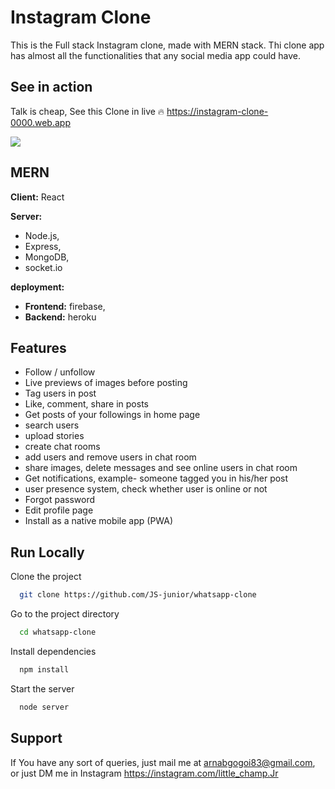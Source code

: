 
# Instagram Clone

This is the Full stack Instagram clone, made with MERN stack. Thi clone app has almost all the functionalities that any social media app could have. 


## See in action

Talk is cheap, See this Clone in live 🔥
https://instagram-clone-0000.web.app


![](https://firebasestorage.googleapis.com/v0/b/instagram-clone-0000.appspot.com/o/IMG_20210609_140257.jpg?alt=media&token=8d959bad-34dd-4f8f-b6c7-a6c0080a0764)

  
## 



  
## MERN 

**Client:** React

**Server:**
- Node.js, 
- Express, 
- MongoDB, 
- socket.io 

**deployment:** 
- **Frontend:** firebase, 
- **Backend:** heroku


  
## Features

- Follow / unfollow
- Live previews of images before posting
- Tag users in post
- Like, comment, share in posts
- Get posts of your followings in home page
- search users
- upload stories
- create chat rooms 
- add users and remove users in chat room
- share images, delete messages and see online users in chat room
- Get notifications, example- someone tagged you in his/her post
- user presence system, check whether user is online or not
- Forgot password
- Edit profile page
- Install as a native mobile app (PWA)


## Run Locally

Clone the project

```bash
  git clone https://github.com/JS-junior/whatsapp-clone
```

Go to the project directory

```bash
  cd whatsapp-clone
```

Install dependencies

```bash
  npm install
```

Start the server

```bash
  node server
```

  
## Support

If You have any sort of queries, just mail me at arnabgogoi83@gmail.com,
or just DM me in Instagram https://instagram.com/little_champ.Jr

  




  
